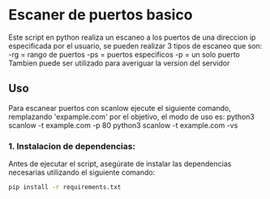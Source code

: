 # Escaner de puertos basico
Este script en python realiza un escaneo a los puertos de una direccion
ip especificada por el usuario, se pueden realizar 3 tipos de escaneo que son:
-rg = rango de puertos
-ps = puertos especificos
-p = un solo puerto
Tambien puede ser utilizado para averiguar la version del servidor

## Uso
Para escanear puertos con scanlow ejecute el siguiente comando, remplazando 
'expample.com' por el objetivo, el modo de uso es:
python3 scanlow -t example.com -p 80
python3 scanlow -t example.com -vs

### 1. Instalacion de dependencias:
Antes de ejecutar el script, asegúrate de instalar las 
dependencias necesarias utilizando el siguiente comando:

```bash
pip install -r requirements.txt